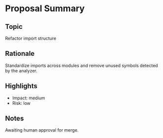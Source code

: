 # Proposal Summary

## Topic
Refactor import structure

## Rationale
Standardize imports across modules and remove unused symbols detected by the analyzer.

## Highlights
- Impact: medium
- Risk: low

## Notes
Awaiting human approval for merge.
